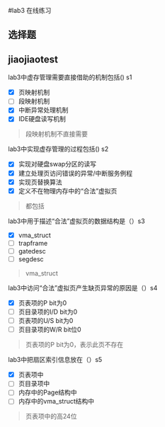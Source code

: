 #lab3 在线练习
## 选择题
jiaojiaotest
---

lab3中虚存管理需要直接借助的机制包括()  s1

- [x] 页映射机制
- [ ] 段映射机制
- [x] 中断异常处理机制
- [x] IDE硬盘读写机制

> 段映射机制不直接需要


lab3中实现虚存管理的过程包括() s2

- [x] 实现对硬盘swap分区的读写
- [x] 建立处理页访问错误的异常/中断服务例程
- [x] 实现页替换算法
- [x] 定义不在物理内存中的“合法”虚拟页

> 都包括


lab3中用于描述“合法”虚拟页的数据结构是（）s3

- [x] vma_struct 
- [ ] trapframe
- [ ] gatedesc
- [ ] segdesc

> vma_struct

lab3中访问“合法”虚拟页产生缺页异常的原因是（）s4

- [x] 页表项的P bit为0
- [ ] 页目录项的I/D bit为0
- [ ] 页表项的U/S bit为0
- [ ] 页目录项的W/R bit位0

> 页表项的P bit为0，表示此页不存在

lab3中把扇区索引信息放在（）s5

- [x] 页表项中
- [ ] 页目录项中
- [ ] 内存中的Page结构中
- [ ] 内存中的vma_struct结构中

> 页表项中的高24位

